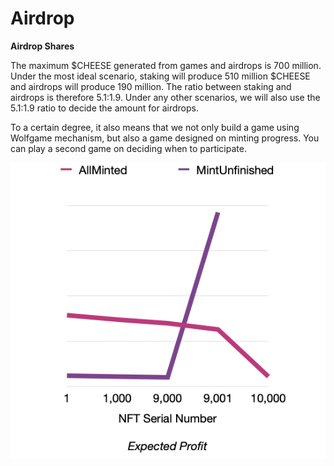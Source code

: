 # Airdrop

**Airdrop Shares**

The maximum $CHEESE generated from games and airdrops is 700 million. Under the most ideal scenario, staking will produce 510 million $CHEESE and airdrops will produce 190 million. The ratio between staking and airdrops is therefore 5.1:1.9. Under any other scenarios, we will also use the 5.1:1.9 ratio to decide the amount for airdrops.

To a certain degree, it also means that we not only build a game using Wolfgame mechanism, but also a game designed on minting progress. You can play a second game on deciding when to participate.

![](<../../.gitbook/assets/image (1).png>)
